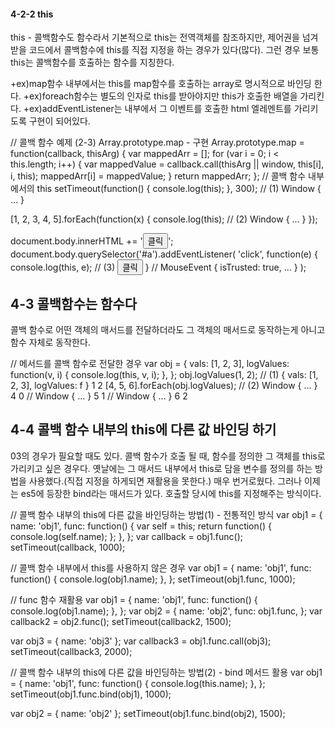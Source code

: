 #### 4-2-2 this

this - 콜백함수도 함수라서 기본적으로 this는 전역객체를 참조하지만, 제어권을 넘겨받을 코드에서 콜백함수에 this를 직접 지정을 하는 경우가 있다(많다). 그런 경우 보통 this는 콜백함수를 호출하는 함수를 지칭한다.

+ex)map함수 내부에서는 this를 map함수를 호출하는 array로 명시적으로 바인딩 한다.
+ex)foreach함수는 별도의 인자로 this를 받아야지만 this가 호출한 배열을 가리킨다.
+ex)addEventListener는 내부에서 그 이벤트를 호출한 html 엘레멘트를 가리키도록 구현이 되어있다.

// 콜백 함수 예제 (2-3) Array.prototype.map - 구현
Array.prototype.map = function(callback, thisArg) {
var mappedArr = [];
for (var i = 0; i < this.length; i++) {
var mappedValue = callback.call(thisArg || window, this[i], i, this);
mappedArr[i] = mappedValue;
}
return mappedArr;
};
// 콜백 함수 내부에서의 this
setTimeout(function() {
console.log(this);
}, 300); // (1) Window { ... }

[1, 2, 3, 4, 5].forEach(function(x) {
console.log(this); // (2) Window { ... }
});

document.body.innerHTML += '<button id="a">클릭</button>';
document.body.querySelector('#a').addEventListener(
'click',
function(e) {
console.log(this, e); // (3) <button id="a">클릭</button>
} // MouseEvent { isTrusted: true, ... }
);

## 4-3 콜백함수는 함수다

콜백 함수로 어떤 객체의 매서드를 전달하더라도 그 객체의 매서드로 동작하는게 아니고 함수 자체로 동작한다.

// 메서드를 콜백 함수로 전달한 경우
var obj = {
vals: [1, 2, 3],
logValues: function(v, i) {
console.log(this, v, i);
},
};
obj.logValues(1, 2); // (1) { vals: [1, 2, 3], logValues: f } 1 2
[4, 5, 6].forEach(obj.logValues); // (2) Window { ... } 4 0
// Window { ... } 5 1
// Window { ... } 6 2

## 4-4 콜백 함수 내부의 this에 다른 값 바인딩 하기

03의 경우가 필요할 때도 있다. 콜백 함수가 호출 될 때, 함수를 정의한 그 객체를 this로 가리키고 싶은 경우다.
옛날에는 그 매서드 내부에서 this로 담을 변수를 정의를 하는 방법을 사용했다.(직접 지정을 하게되면 재활용을 못한다.) 매우 번거로웠다. 그러나 이제는 es5에 등장한 bind라는 매서드가 있다. 호출할 당시에 this를 지정해주는 방식이다.

// 콜백 함수 내부의 this에 다른 값을 바인딩하는 방법(1) - 전통적인 방식
var obj1 = {
name: 'obj1',
func: function() {
var self = this;
return function() {
console.log(self.name);
};
},
};
var callback = obj1.func();
setTimeout(callback, 1000);

// 콜백 함수 내부에서 this를 사용하지 않은 경우
var obj1 = {
name: 'obj1',
func: function() {
console.log(obj1.name);
},
};
setTimeout(obj1.func, 1000);

// func 함수 재활용
var obj1 = {
name: 'obj1',
func: function() {
console.log(obj1.name);
},
};
var obj2 = {
name: 'obj2',
func: obj1.func,
};
var callback2 = obj2.func();
setTimeout(callback2, 1500);

var obj3 = { name: 'obj3' };
var callback3 = obj1.func.call(obj3);
setTimeout(callback3, 2000);

// 콜백 함수 내부의 this에 다른 값을 바인딩하는 방법(2) - bind 메서드 활용
var obj1 = {
name: 'obj1',
func: function() {
console.log(this.name);
},
};
setTimeout(obj1.func.bind(obj1), 1000);

var obj2 = { name: 'obj2' };
setTimeout(obj1.func.bind(obj2), 1500);
